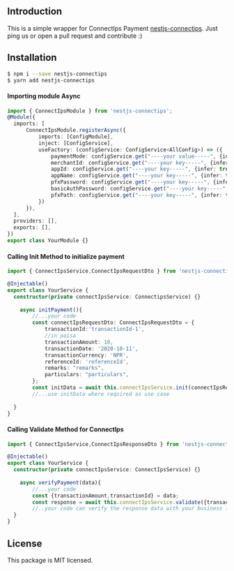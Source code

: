 ## Introduction
This is a simple wrapper for ConnectIps Payment [nestjs-connectips](https://github.com/sagarsishir51/nestjs-connectips). Just ping us or open a pull request and contribute :)

## Installation

```bash
$ npm i --save nestjs-connectips 
$ yarn add nestjs-connectips 
```

#### Importing module Async

```typescript
import { ConnectIpsModule } from 'nestjs-connectips';
@Module({
  imports: [
      ConnectIpsModule.registerAsync({
          imports: [ConfigModule],
          inject: [ConfigService],
          useFactory: (configService: ConfigService<AllConfig>) => ({
              paymentMode: configService.get("----your value-----", {infer: true}),
              merchantId: configService.get("----your key-----", {infer: true}),
              appId: configService.get("----your key-----", {infer: true}),
              appName: configService.get("----your key-----", {infer: true}),
              pfxPassword: configService.get("----your key-----", {infer: true}),
              basicAuthPassword: configService.get("----your key-----", {infer: true}),
              pfxPath: configService.get("----your key-----", {infer: true}),
          })
      }),
  ],
  providers: [],
  exports: [],
})
export class YourModule {}
```
#### Calling Init Method to initialize payment

```typescript
import { ConnectIpsService,ConnectIpsRequestDto } from 'nestjs-connectips';

@Injectable()
export class YourService {
  constructor(private connectIpsService: ConnectipsService) {}
    
    async initPayment(){
        //...your code
        const connectIpsRequestDto: ConnectIpsRequestDto = {
            transactionId:'transactionId-1',
            //in paisa
            transactionAmount: 10,
            transactionDate: '2020-10-11',
            transactionCurrency: 'NPR',
            referenceId: 'referenceId',
            remarks: "remarks",
            particulars: "particulars",
        };
        const initData = await this.connectIpsService.init(connectIpsRequestDto);
        //...use initData where required as use case
    
  }
}
```

#### Calling Validate Method for ConnectIps

```typescript
import { ConnectIpsService,ConnectIpsResponseDto } from 'nestjs-connectips';

@Injectable()
export class YourService {
  constructor(private connectIpsService: ConnectIpsService) {}
    
    async verifyPayment(data){
        //...your code
        const {transactionAmount,transactionId} = data;
        const response = await this.connectIpsService.validate({transactionAmount,transactionId});
        //..your code can verify the response data with your business logic and response format
  }
}
```

## License

This package is MIT licensed.
